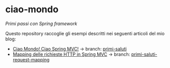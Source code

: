 # ciao-mondo
_Primi passi con Spring framework_

Questo repository raccoglie gli esempi descritti nei seguenti articoli del mio blog:

- [Ciao Mondo! Ciao Spring MVC!](http://davioooh.com/blog/2017/08/27/spring-mvc-hello-world) → branch: [primi-saluti](https://github.com/davioooh/ciao-mondo/tree/primi-saluti)
- [Mapping delle richieste HTTP in Spring MVC](http://davioooh.com/blog/2017/09/05/mapping-richieste-http-spring-mvc) → branch: [primi-saluti-request-mapping](https://github.com/davioooh/ciao-mondo/tree/primi-saluti-request-mapping)
